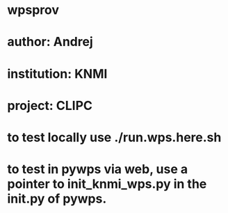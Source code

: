 # wpsprov
# author: Andrej
# institution: KNMI
# project: CLIPC


# to test locally use ./run.wps.here.sh

# to test in pywps via web, use a pointer to init_knmi_wps.py in the __init__.py of pywps.